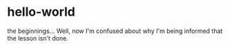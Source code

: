# hello-world
the beginnings...
Well, now I'm confused about why I'm being informed that the lesson isn't done.
